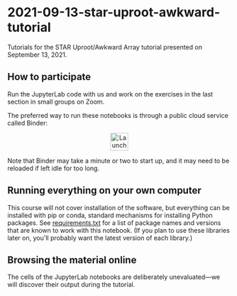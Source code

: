 # 2021-09-13-star-uproot-awkward-tutorial

Tutorials for the STAR Uproot/Awkward Array tutorial presented on September 13, 2021. <!-- FIXME: add a link to the Zoom info. -->

## How to participate

Run the JupyterLab code with us and work on the exercises in the last section in small groups on Zoom.

The preferred way to run these notebooks is through a public cloud service called Binder:

<p align="center">
  <a href="https://mybinder.org/v2/gh/jpivarski-talks/2021-09-13-star-uproot-awkward-tutorial/HEAD?urlpath=lab/tree/tutorial.ipynb">
    <img src="https://mybinder.org/badge_logo.svg" alt="Launch Binder" height="40">
  </a>
</p>

Note that Binder may take a minute or two to start up, and it may need to be reloaded if left idle for too long.

## Running everything on your own computer

This course will not cover installation of the software, but everything can be installed with pip or conda, standard mechanisms for installing Python packages. See [requirements.txt](requirements.txt) for a list of package names and versions that are known to work with this notebook. (If you plan to use these libraries later on, you'll probably want the latest version of each library.)

## Browsing the material online

The cells of the JupyterLab notebooks are deliberately unevaluated—we will discover their output during the tutorial. <!-- However, if you're coming here after the event and want to look up how we did something, see the [evaluated](FIXME) directory for an evaluated version of the notebook. -->

<!--
**Here is a [video of the tutorial](FIXME) as it was presented on September 13, 2021.**
-->
